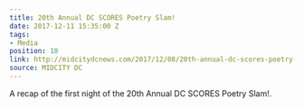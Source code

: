 ```yaml
---
title: 20th Annual DC SCORES Poetry Slam!
date: 2017-12-11 15:35:00 Z
tags:
- Media
position: 18
link: http://midcitydcnews.com/2017/12/08/20th-annual-dc-scores-poetry-slam/
source: MIDCITY DC
---
```


A recap of the first night of the 20th Annual DC SCORES Poetry Slam!.